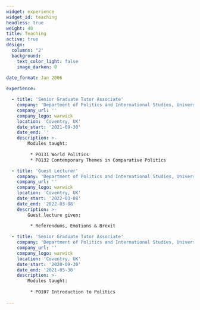 ```yaml
---
widget: experience
widget_id: teaching
headless: true
weight: 40
title: Teaching
active: true
design:
  columns: "2"
  background:
    text_color_light: false
    image_darken: 0
    
date_format: Jan 2006

experience:

  - title: 'Senior Graduate Tutor Associate'
    company: 'Department of Politics and International Studies, University of Warwick'
    company_url: ''
    company_logo: warwick
    location: 'Coventry, UK'
    date_start: '2021-09-30'
    date_end: ''
    description: >-
        Modules taught:
       
         * PO131 World Politics
         * PO132 Contemporary Themes in Comparative Politics

  - title: 'Guest Lecturer'
    company: 'Department of Politics and International Studies, University of Warwick'
    company_url: ''
    company_logo: warwick
    location: 'Coventry, UK'
    date_start: '2022-03-08'
    date_end: '2022-03-08'
    description: >-
        Guest lecture given:
       
         * Referendums, Emotions & Brexit

  - title: 'Senior Graduate Tutor Associate'
    company: 'Department of Politics and International Studies, University of Warwick'
    company_url: ''
    company_logo: warwick
    location: 'Coventry, UK'
    date_start: '2020-09-30'
    date_end: '2021-05-30'
    description: >-
        Modules taught:
       
         * PO107 Introduction to Politics
      
---
```

